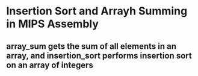 # Insertion Sort and Arrayh Summing in MIPS Assembly
## array_sum gets the sum of all elements in an array, and insertion_sort performs insertion sort on an array of integers
